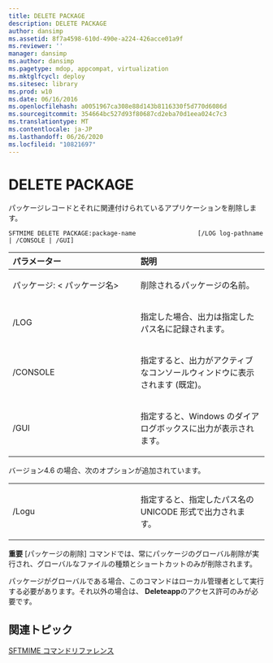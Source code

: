 ```yaml
---
title: DELETE PACKAGE
description: DELETE PACKAGE
author: dansimp
ms.assetid: 8f7a4598-610d-490e-a224-426acce01a9f
ms.reviewer: ''
manager: dansimp
ms.author: dansimp
ms.pagetype: mdop, appcompat, virtualization
ms.mktglfcycl: deploy
ms.sitesec: library
ms.prod: w10
ms.date: 06/16/2016
ms.openlocfilehash: a0051967ca308e88d143b8116330f5d770d6086d
ms.sourcegitcommit: 354664bc527d93f80687cd2eba70d1eea024c7c3
ms.translationtype: MT
ms.contentlocale: ja-JP
ms.lasthandoff: 06/26/2020
ms.locfileid: "10821697"
---
```

# DELETE PACKAGE


パッケージレコードとそれに関連付けられているアプリケーションを削除します。

`SFTMIME DELETE PACKAGE:package-name                 [/LOG log-pathname | /CONSOLE | /GUI]`

<table>
<colgroup>
<col width="50%" />
<col width="50%" />
</colgroup>
<thead>
<tr class="header">
<th align="left">パラメーター</th>
<th align="left">説明</th>
</tr>
</thead>
<tbody>
<tr class="odd">
<td align="left"><p>パッケージ: &lt; パッケージ名&gt;</p></td>
<td align="left"><p>削除されるパッケージの名前。</p></td>
</tr>
<tr class="even">
<td align="left"><p>/LOG</p></td>
<td align="left"><p>指定した場合、出力は指定したパス名に記録されます。</p></td>
</tr>
<tr class="odd">
<td align="left"><p>/CONSOLE</p></td>
<td align="left"><p>指定すると、出力がアクティブなコンソールウィンドウに表示されます (既定)。</p></td>
</tr>
<tr class="even">
<td align="left"><p>/GUI</p></td>
<td align="left"><p>指定すると、Windows のダイアログボックスに出力が表示されます。</p></td>
</tr>
</tbody>
</table>

 

バージョン4.6 の場合、次のオプションが追加されています。

<table>
<colgroup>
<col width="50%" />
<col width="50%" />
</colgroup>
<tbody>
<tr class="odd">
<td align="left"><p>/Logu</p></td>
<td align="left"><p>指定すると、指定したパス名の UNICODE 形式で出力されます。</p></td>
</tr>
</tbody>
</table>

 

**重要** [パッケージの削除] コマンドでは、常にパッケージのグローバル削除が実行され、グローバルなファイルの種類とショートカットのみが削除されます。

パッケージがグローバルである場合、このコマンドはローカル管理者として実行する必要があります。それ以外の場合は、 **Deleteapp**のアクセス許可のみが必要です。

 

## 関連トピック


[SFTMIME コマンドリファレンス](sftmime--command-reference.md)

 

 





